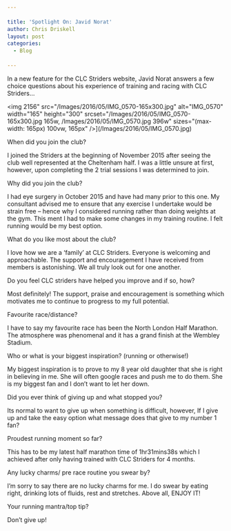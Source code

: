 ```yaml
---

title: 'Spotlight On: Javid Norat'
author: Chris Driskell
layout: post
categories:
  - Blog

---
```

In a new feature for the CLC Striders website, Javid Norat answers a few choice questions about his experience of training and racing with CLC Striders&#8230;


<img  2156" src="/Images/2016/05/IMG_0570-165x300.jpg" alt="IMG_0570" width="165" height="300" srcset="/Images/2016/05/IMG_0570-165x300.jpg 165w, /Images/2016/05/IMG_0570.jpg 396w" sizes="(max-width: 165px) 100vw, 165px" />](/Images/2016/05/IMG_0570.jpg)

When did you join the club?

I joined the Striders at the beginning of November 2015 after seeing the club well represented at the Cheltenham half. I was a little unsure at first, however, upon completing the 2 trial sessions I was determined to join.

Why did you join the club?

I had eye surgery in October 2015 and have had many prior to this one. My consultant advised me to ensure that any exercise I undertake would be strain free – hence why I considered running rather than doing weights at the gym. This ment I had to make some changes in my training routine. I felt running would be my best option.

What do you like most about the club?

I love how we are a ‘family’ at CLC Striders. Everyone is welcoming and approachable. The support and encouragement I have received from members is astonishing. We all truly look out for one another.

Do you feel CLC striders have helped you improve and if so, how?

Most definitely! The support, praise and encouragement is something which motivates me to continue to progress to my full potential.

Favourite race/distance?

I have to say my favourite race has been the North London Half Marathon. The atmosphere was phenomenal and it has a grand finish at the Wembley Stadium.

Who or what is your biggest inspiration? (running or otherwise!)

My biggest inspiration is to prove to my 8 year old daughter that she is right in believing in me. She will often google races and push me to do them. She is my biggest fan and I don’t want to let her down.

Did you ever think of giving up and what stopped you?

Its normal to want to give up when something is difficult, however, If I give up and take the easy option what message does that give to my number 1 fan?

Proudest running moment so far?

This has to be my latest half marathon time of 1hr31mins38s which I achieved after only having trained with CLC Striders for 4 months.

Any lucky charms/ pre race routine you swear by?

I’m sorry to say there are no lucky charms for me. I do swear by eating right, drinking lots of fluids, rest and stretches. Above all, ENJOY IT!

Your running mantra/top tip?

Don’t give up!
